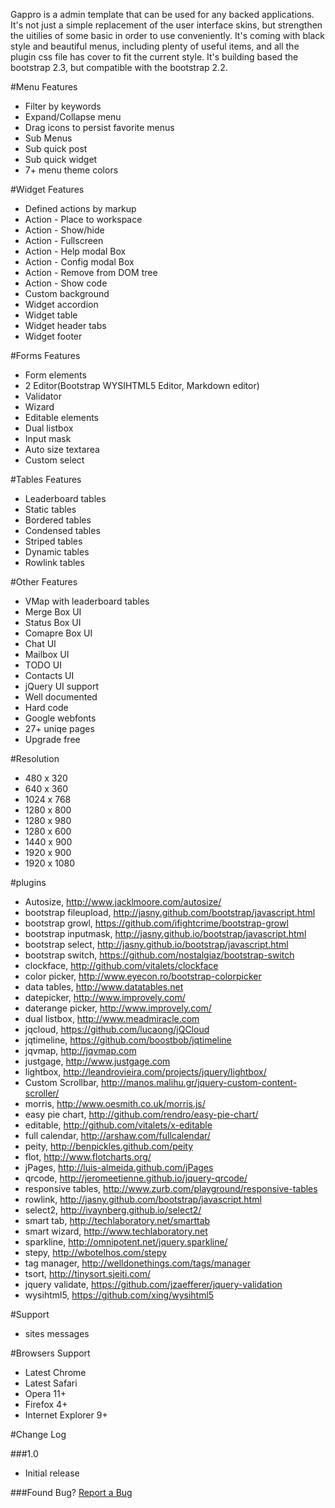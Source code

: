Gappro is a admin template that can be used for any backed applications. It's not just a simple replacement of the user interface skins, but strengthen the uitilies of some basic in order to use conveniently. It's coming with black style and beautiful menus, including plenty of useful items, and all the plugin css file has cover to fit the current style. It's building based the bootstrap 2.3, but compatible with the bootstrap 2.2.

#Menu Features

* Filter by keywords
* Expand/Collapse menu
* Drag icons to persist favorite menus
* Sub Menus
* Sub quick post
* Sub quick widget
* 7+ menu theme colors

#Widget Features

* Defined actions by markup
* Action - Place to workspace
* Action - Show/hide
* Action - Fullscreen
* Action - Help modal Box
* Action - Config modal Box
* Action - Remove from DOM tree
* Action - Show code
* Custom background
* Widget accordion
* Widget table
* Widget header tabs
* Widget footer

#Forms Features

* Form elements
* 2 Editor(Bootstrap WYSIHTML5 Editor, Markdown editor)
* Validator
* Wizard
* Editable elements
* Dual listbox
* Input mask
* Auto size textarea
* Custom select

#Tables Features

* Leaderboard tables
* Static tables
* Bordered tables
* Condensed tables
* Striped tables
* Dynamic tables
* Rowlink tables

#Other Features

* VMap with leaderboard tables
* Merge Box UI
* Status Box UI
* Comapre Box UI
* Chat UI
* Mailbox UI
* TODO UI
* Contacts UI
* jQuery UI support
* Well documented
* Hard code
* Google webfonts
* 27+ uniqe pages
* Upgrade free

#Resolution

* 480 x 320
* 640 x 360
* 1024 x 768
* 1280 x 800
* 1280 x 980
* 1280 x 600
* 1440 x 900
* 1920 x 900
* 1920 x 1080

#plugins

* Autosize, http://www.jacklmoore.com/autosize/
* bootstrap fileupload, http://jasny.github.com/bootstrap/javascript.html
* bootstrap growl, https://github.com/ifightcrime/bootstrap-growl
* bootstrap inputmask, http://jasny.github.io/bootstrap/javascript.html
* bootstrap select, http://jasny.github.io/bootstrap/javascript.html
* bootstrap switch, https://github.com/nostalgiaz/bootstrap-switch
* clockface, http://github.com/vitalets/clockface
* color picker, http://www.eyecon.ro/bootstrap-colorpicker
* data tables, http://www.datatables.net
* datepicker, http://www.improvely.com/
* daterange picker, http://www.improvely.com/
* dual listbox, http://www.meadmiracle.com
* jqcloud, https://github.com/lucaong/jQCloud
* jqtimeline, https://github.com/boostbob/jqtimeline
* jqvmap, http://jqvmap.com
* justgage, http://www.justgage.com
* lightbox, http://leandrovieira.com/projects/jquery/lightbox/
* Custom Scrollbar, http://manos.malihu.gr/jquery-custom-content-scroller/
* morris, http://www.oesmith.co.uk/morris.js/
* easy pie chart, http://github.com/rendro/easy-pie-chart/
* editable, http://github.com/vitalets/x-editable
* full calendar, http://arshaw.com/fullcalendar/
* peity, http://benpickles.github.com/peity
* flot, http://www.flotcharts.org/
* jPages, http://luis-almeida.github.com/jPages
* qrcode, http://jeromeetienne.github.io/jquery-qrcode/
* responsive tables, http://www.zurb.com/playground/responsive-tables
* rowlink, http://jasny.github.com/bootstrap/javascript.html
* select2, http://ivaynberg.github.io/select2/
* smart tab, http://techlaboratory.net/smarttab
* smart wizard, http://www.techlaboratory.net
* sparkline, http://omnipotent.net/jquery.sparkline/
* stepy, http://wbotelhos.com/stepy
* tag manager, http://welldonethings.com/tags/manager
* tsort, http://tinysort.sjeiti.com/
* jquery validate, https://github.com/jzaefferer/jquery-validation
* wysihtml5, https://github.com/xing/wysihtml5

#Support
* sites messages

#Browsers Support
* Latest Chrome
* Latest Safari
* Opera 11+
* Firefox 4+
* Internet Explorer 9+

#Change Log

###1.0
* Initial release

###Found Bug?
[Report a Bug](https://wrapbootstrap.com/user/boostbob)